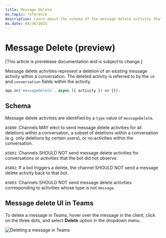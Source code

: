 ```yaml
---
title: Message Delete
ms.topic: reference
description: Learn about the schema of the message delete activity that represent the deletion of an existing message.
ms.date: 04/30/2025
---
```


# Message Delete (preview)

[This article is prerelease documentation and is subject to change.]

Message delete activities represent a deletion of an existing message activity within a conversation. The deleted activity is referred to by the `id` and `conversation` fields within the activity.

```typescript
app.on('messageDelete', async ({ activity }) => {});
```

## Schema

Message delete activities are identified by a `type` value of `messageDelete`.

`A5800`: Channels MAY elect to send message delete activities for all deletions within a conversation, a subset of deletions within a conversation (e.g. only deletions by certain users), or no activities within the conversation.

`A5801`: Channels SHOULD NOT send message delete activities for conversations or activities that the bot did not observe.

`A5802`: If a bot triggers a delete, the channel SHOULD NOT send a message delete activity back to that bot.

`A5803`: Channels SHOULD NOT send message delete activities corresponding to activities whose type is not `message`.

## Message delete UI in Teams

To delete a message in Teams, hover over the message in the client, click on the three dots, and select **Delete** option in the dropdown menu.

![Deleting a message in Teams](../../../assets/screenshots/message-delete-ui.png)